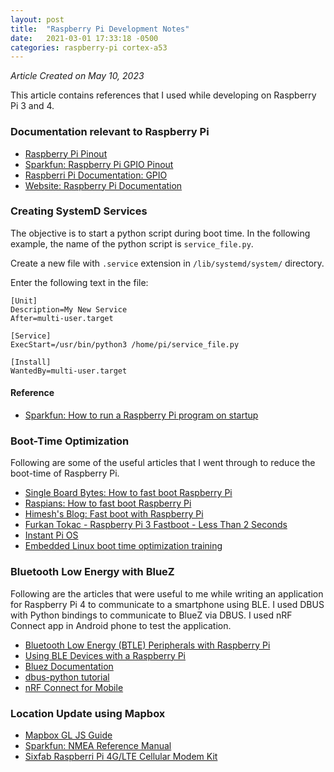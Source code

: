 ```yaml
---
layout: post
title:  "Raspberry Pi Development Notes"
date:   2021-03-01 17:33:18 -0500
categories: raspberry-pi cortex-a53
---
```

*Article Created on May 10, 2023*

This article contains references that I used while developing on Raspberry Pi 3 and 4.

### Documentation relevant to Raspberry Pi

* [Raspberry Pi Pinout][ref_0_1]
* [Sparkfun: Raspberry Pi GPIO Pinout][ref_0_2]
* [Raspberri Pi Documentation: GPIO][ref_0_3]
* [Website: Raspberry Pi Documentation][ref_0_4]

[ref_0_1]: https://pinout.xyz/
[ref_0_2]: https://learn.sparkfun.com/tutorials/raspberry-gpio/gpio-pinout
[ref_0_3]: https://www.raspberrypi.com/documentation/computers/raspberry-pi.html
[ref_0_4]: https://www.raspberrypi.com/documentation/

### Creating SystemD Services
The objective is to start a python script during boot time. In the following example, the name of the python script is `service_file.py`.

Create a new file with `.service` extension in `/lib/systemd/system/` directory.

Enter the following text in the file:
```
[Unit]
Description=My New Service
After=multi-user.target

[Service]
ExecStart=/usr/bin/python3 /home/pi/service_file.py

[Install]
WantedBy=multi-user.target
```

#### Reference
* [Sparkfun: How to run a Raspberry Pi program on startup][ref_1_1]

[ref_1_1]: https://learn.sparkfun.com/tutorials/how-to-run-a-raspberry-pi-program-on-startup#method-3-systemd

### Boot-Time Optimization

Following are some of the useful articles that I went through to reduce the boot-time of Raspberry Pi.

* [Single Board Bytes: How to fast boot Raspberry Pi][ref_2_1]
* [Raspians: How to fast boot Raspberry Pi][ref_2_2]
* [Himesh's Blog: Fast boot with Raspberry Pi][ref_2_3]
* [Furkan Tokac - Raspberry Pi 3 Fastboot - Less Than 2 Seconds][ref_2_4]
* [Instant Pi OS][ref_2_5]
* [Embedded Linux boot time optimization training][ref_2_6]

[ref_2_1]: https://singleboardbytes.com/637/how-to-fast-boot-raspberry-pi.htm
[ref_2_2]: https://raspians.com/how-to-fast-boot-raspberry-pi/
[ref_2_3]: https://himeshp.blogspot.com/2018/08/fast-boot-with-raspberry-pi.html
[ref_2_4]: https://www.furkantokac.com/rpi3-fast-boot-less-than-2-seconds/
[ref_2_5]: https://github.com/IronOxidizer/instant-pi
[ref_2_6]: https://bootlin.com/doc/training/boot-time/boot-time-slides.pdf

### Bluetooth Low Energy with BlueZ
Following are the articles that were useful to me while writing an application for Raspberry Pi 4 to communicate to a smartphone using BLE. I used DBUS with Python bindings to communicate to BlueZ via DBUS. I used nRF Connect app in Android phone to test the application.

* [Bluetooth Low Energy (BTLE) Peripherals with Raspberry Pi][ref_3_1]
* [Using BLE Devices with a Raspberry Pi][ref_3_2]
* [Bluez Documentation][ref_3_3]
* [dbus-python tutorial][ref_3_4]
* [nRF Connect for Mobile][ref_3_5]

[ref_3_1]: https://www.raspberrypi-bluetooth.com/index.html
[ref_3_2]: https://www.argenox.com/library/bluetooth-low-energy/using-raspberry-pi-ble/
[ref_3_3]: https://github.com/bluez/bluez/tree/master/doc
[ref_3_4]: https://dbus.freedesktop.org/doc/dbus-python/tutorial.html
[ref_3_5]: https://play.google.com/store/apps/details?id=no.nordicsemi.android.mcp&hl=en_CA&gl=US

### Location Update using Mapbox

* [Mapbox GL JS Guide][ref_4_1]
* [Sparkfun: NMEA Reference Manual][ref_4_2]
* [Sixfab Raspberri Pi 4G/LTE Cellular Modem Kit][ref_4_3]

[ref_4_1]: https://docs.mapbox.com/mapbox-gl-js/guides/
[ref_4_2]: https://www.sparkfun.com/datasheets/GPS/NMEA%20Reference%20Manual-Rev2.1-Dec07.pdf
[ref_4_3]: https://sixfab.com/product/raspberry-pi-4g-lte-modem-kit/
